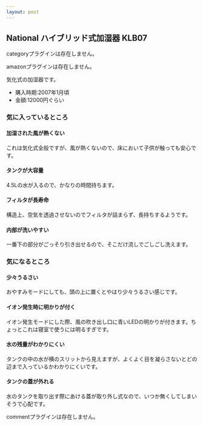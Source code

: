 ```yaml
---
layout: post
---
```

<h2>National ハイブリッド式加湿器 KLB07</h2>
<p><span class="error">categoryプラグインは存在しません。</span></p>
<p><span class="error">amazonプラグインは存在しません。</span></p>
<p>気化式の加湿器です。</p>
<ul>
<li>購入時期:2007年1月頃</li>
<li>金額:12000円ぐらい</li>
</ul>
<h3>気に入っているところ</h3>
<h4>加湿された風が熱くない</h4>
<p>これは気化式全般ですが、風が熱くないので、床において子供が触っても安心です。</p>
<h4>タンクが大容量</h4>
<p>4.5Lの水が入るので、かなりの時間持ちます。</p>
<h4>フィルタが長寿命</h4>
<p>構造上、空気を透過させないのでフィルタが詰まらず、長持ちするようです。</p>
<h4>内部が洗いやすい</h4>
<p>一番下の部分がごっそり引き出せるので、そこだけ流しでごしごし洗えます。</p>
<h3>気になるところ</h3>
<h4>少々うるさい</h4>
<p>おやすみモードにしても、頭の上に置くとやはり少々うるさい感じです。</p>
<h4>イオン発生時に明かりが付く</h4>
<p>イオン発生モードにした際、風の吹き出し口に青いLEDの明かりが付きます。ちょっとこれは寝室で使うには明るすぎです。</p>
<h4>水の残量がわかりにくい</h4>
<p>タンクの中の水が横のスリットから見えますが、よくよく目を凝らさないとどの辺まで入っているかわかりにくいです。</p>
<h4>タンクの蓋が外れる</h4>
<p>水のタンクを取り出す際にあける蓋が取り外し式なので、いつか無くしてしまいそうで心配です。</p>
<p><span class="error">commentプラグインは存在しません。</span> </p>
